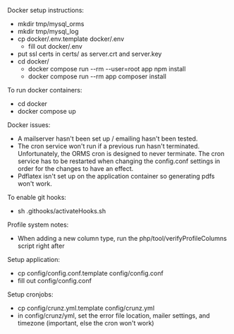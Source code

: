 
Docker setup instructions:

* mkdir tmp/mysql_orms
* mkdir tmp/mysql_log
* cp docker/.env.template docker/.env
    * fill out docker/.env
* put ssl certs in certs/ as server.crt and server.key
* cd docker/
    * docker compose run --rm --user=root app npm install
    * docker compose run --rm app composer install

To run docker containers:
* cd docker
* docker compose up

Docker issues:
* A mailserver hasn't been set up / emailing hasn't been tested.
* The cron service won't run if a previous run hasn't terminated. Unfortunately, the ORMS cron is designed to never terminate. The cron service has to be restarted when changing the config.conf settings in order for the changes to have an effect.
* Pdflatex isn't set up on the application container so generating pdfs won't work.

To enable git hooks:
* sh .githooks/activateHooks.sh

Profile system notes:
* When adding a new column type, run the php/tool/verifyProfileColumns script right after

Setup application:
* cp config/config.conf.template config/config.conf
* fill out config/config.conf

Setup cronjobs:
* cp config/crunz.yml.template config/crunz.yml
* in config/crunz/yml, set the error file location, mailer settings, and timezone (important, else the cron won't work)
